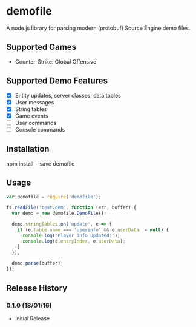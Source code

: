 demofile
========

A node.js library for parsing modern (protobuf) Source Engine demo files.

## Supported Games

- Counter-Strike: Global Offensive

## Supported Demo Features

- [x] Entity updates, server classes, data tables
- [x] User messages
- [x] String tables
- [x] Game events
- [ ] User commands
- [ ] Console commands

## Installation

  npm install --save demofile

## Usage

```js
var demofile = require('demofile');

fs.readFile('test.dem', function (err, buffer) {
  var demo = new demofile.DemoFile();

  demo.stringTables.on('update', e => {
    if (e.table.name === 'userinfo' && e.userData != null) {
      console.log('Player info updated:');
      console.log(e.entryIndex, e.userData);
    }
  });

  demo.parse(buffer);
});
```

## Release History

### 0.1.0 (18/01/16)

- Initial Release
